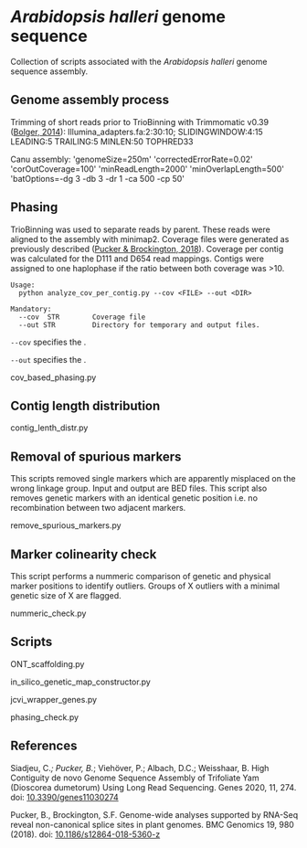 # _Arabidopsis halleri_ genome sequence
Collection of scripts associated with the _Arabidopsis halleri_ genome sequence assembly.

## Genome assembly process
Trimming of short reads prior to TrioBinning with Trimmomatic v0.39 ([Bolger, 2014](https://doi.org/10.1093/bioinformatics/btu170)): Illumina_adapters.fa:2:30:10; SLIDINGWINDOW:4:15 LEADING:5 TRAILING:5 MINLEN:50 TOPHRED33

Canu assembly:
'genomeSize=250m' 'correctedErrorRate=0.02' 'corOutCoverage=100' 'minReadLength=2000' 'minOverlapLength=500'
'batOptions=-dg 3 -db 3 -dr 1 -ca 500 -cp 50'

## Phasing
TrioBinning was used to separate reads by parent. These reads were aligned to the assembly with minimap2. Coverage files were generated as previously described ([Pucker & Brockington, 2018](https://doi.org/10.1186/s12864-018-5360-z)). Coverage per contig was calculated for the D111 and D654 read mappings. Contigs were assigned to one haplophase if the ratio between both coverage was >10.



```
Usage:
  python analyze_cov_per_contig.py --cov <FILE> --out <DIR>

Mandatory:
  --cov  STR        Coverage file
  --out STR         Directory for temporary and output files.
```


`--cov` specifies the .

`--out` specifies the .



cov_based_phasing.py


## Contig length distribution

contig_lenth_distr.py


## Removal of spurious markers
This scripts removed single markers which are apparently misplaced on the wrong linkage group. Input and output are BED files. This script also removes genetic markers with an identical genetic position i.e. no recombination between two adjacent markers.

remove_spurious_markers.py

## Marker colinearity check
This script performs a nummeric comparison of genetic and physical marker positions to identify outliers. Groups of X outliers with a minimal genetic size of X are flagged.

nummeric_check.py





## Scripts
ONT_scaffolding.py

in_silico_genetic_map_constructor.py

jcvi_wrapper_genes.py

phasing_check.py




## References

Siadjeu, C.*; Pucker, B.*; Viehöver, P.; Albach, D.C.; Weisshaar, B. High Contiguity de novo Genome Sequence Assembly of Trifoliate Yam (Dioscorea dumetorum) Using Long Read Sequencing. Genes 2020, 11, 274. doi: [10.3390/genes11030274](https://doi.org/10.3390/genes11030274)

Pucker, B., Brockington, S.F. Genome-wide analyses supported by RNA-Seq reveal non-canonical splice sites in plant genomes. BMC Genomics 19, 980 (2018). doi: [10.1186/s12864-018-5360-z](https://doi.org/10.1186/s12864-018-5360-z)

